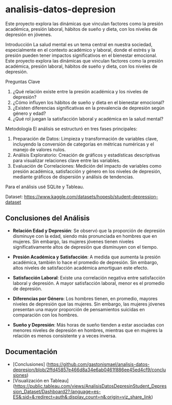 # analisis-datos-depresion
Este proyecto explora las dinámicas que vinculan factores como la presión académica, presión laboral, hábitos de sueño y dieta, con los niveles de depresión en jóvenes.

Introducción
La salud mental es un tema central en nuestra sociedad, especialmente en el contexto académico y laboral, donde el estrés y la presión pueden tener impactos significativos en el bienestar emocional. 
Este proyecto explora las dinámicas que vinculan factores como la presión académica, presión laboral, hábitos de sueño y dieta, con los niveles de depresión.

Preguntas Clave

1.	¿Qué relación existe entre la presión académica y los niveles de depresión?
2.	¿Cómo influyen los hábitos de sueño y dieta en el bienestar emocional?
3.	¿Existen diferencias significativas en la prevalencia de depresión según género y edad?
4.	¿Qué rol juegan la satisfacción laboral y académica en la salud mental?

Metodología
El análisis se estructuró en tres fases principales:

1.	Preparación de Datos: Limpieza y transformación de variables clave, incluyendo la conversión de categorías en métricas numéricas y el manejo de valores nulos.
2.	Análisis Exploratorio: Creación de gráficos y estadísticas descriptivas para visualizar relaciones clave entre las variables.
3.	Evaluación de Correlaciones: Medición del impacto de variables como presión académica, satisfacción y género en los niveles de depresión, mediante gráficos de dispersión y análisis de tendencias.

Para el análisis usé SQLite y Tableau.

Dataset: https://www.kaggle.com/datasets/hopesb/student-depression-dataset


## Conclusiones del Análisis

- **Relación Edad y Depresión**: Se observó que la proporción de depresión disminuye con la edad, siendo más pronunciada en hombres que en mujeres. Sin embargo, las mujeres jóvenes tienen niveles significativamente altos de depresión que disminuyen con el tiempo.

- **Presión Académica y Satisfacción**: A medida que aumenta la presión académica, también lo hace el promedio de depresión. Sin embargo, altos niveles de satisfacción académica amortiguan este efecto.

- **Satisfacción Laboral**: Existe una correlación negativa entre satisfacción laboral y depresión. A mayor satisfacción laboral, menor es el promedio de depresión.

- **Diferencias por Género**: Los hombres tienen, en promedio, mayores niveles de depresión que las mujeres. Sin embargo, las mujeres jóvenes presentan una mayor proporción de pensamientos suicidas en comparación con los hombres.

- **Sueño y Depresión**: Más horas de sueño tienden a estar asociadas con menores niveles de depresión en hombres, mientras que en mujeres la relación es menos consistente y a veces inversa.


## Documentación

- [Conclusiones] (https://github.com/gastonismael/analisis-datos-depresion/blob/2ffd45857e466d8a34e6ab0461f886ee45ed4cf9/conclusiones)
- [Visualización en Tableau] (https://public.tableau.com/views/AnalisisDatosDepresinStudent_Depression_Dataset/Dashboard2?:language=es-ES&:sid=&:redirect=auth&:display_count=n&:origin=viz_share_link)
